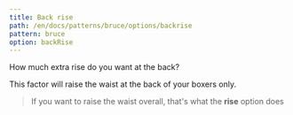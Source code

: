 ```yaml
---
title: Back rise
path: /en/docs/patterns/bruce/options/backrise
pattern: bruce
option: backRise
---
```


How much extra rise do you want at the back?

This factor will raise the waist at the back of your boxers only.

> If you want to raise the waist overall, that's what the **rise** option does
